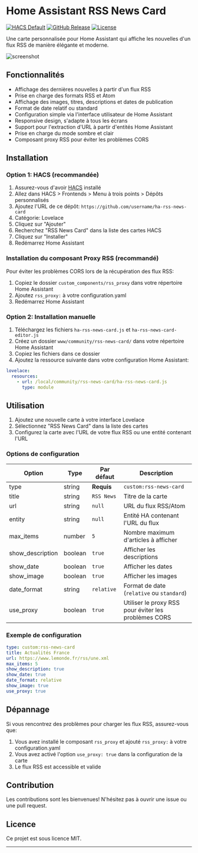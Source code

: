 # Home Assistant RSS News Card

[![HACS Default][hacs-shield]][hacs]
[![GitHub Release][releases-shield]][releases]
[![License][license-shield]][license]

Une carte personnalisée pour Home Assistant qui affiche les nouvelles d'un flux RSS de manière élégante et moderne.

![screenshot](https://raw.githubusercontent.com/username/ha-rss-news-card/main/screenshot.png)

## Fonctionnalités

- Affichage des dernières nouvelles à partir d'un flux RSS
- Prise en charge des formats RSS et Atom
- Affichage des images, titres, descriptions et dates de publication
- Format de date relatif ou standard
- Configuration simple via l'interface utilisateur de Home Assistant
- Responsive design, s'adapte à tous les écrans
- Support pour l'extraction d'URL à partir d'entités Home Assistant
- Prise en charge du mode sombre et clair
- Composant proxy RSS pour éviter les problèmes CORS

## Installation

### Option 1: HACS (recommandée)

1. Assurez-vous d'avoir [HACS](https://hacs.xyz/) installé
2. Allez dans HACS > Frontends > Menu à trois points > Dépôts personnalisés
3. Ajoutez l'URL de ce dépôt: `https://github.com/username/ha-rss-news-card`
4. Catégorie: Lovelace
5. Cliquez sur "Ajouter"
6. Recherchez "RSS News Card" dans la liste des cartes HACS
7. Cliquez sur "Installer"
8. Redémarrez Home Assistant

### Installation du composant Proxy RSS (recommandé)

Pour éviter les problèmes CORS lors de la récupération des flux RSS:

1. Copiez le dossier `custom_components/rss_proxy` dans votre répertoire Home Assistant
2. Ajoutez `rss_proxy:` à votre configuration.yaml
3. Redémarrez Home Assistant

### Option 2: Installation manuelle

1. Téléchargez les fichiers `ha-rss-news-card.js` et `ha-rss-news-card-editor.js`
2. Créez un dossier `www/community/rss-news-card/` dans votre répertoire Home Assistant
3. Copiez les fichiers dans ce dossier
4. Ajoutez la ressource suivante dans votre configuration Home Assistant:

```yaml
lovelace:
  resources:
    - url: /local/community/rss-news-card/ha-rss-news-card.js
      type: module
```

## Utilisation

1. Ajoutez une nouvelle carte à votre interface Lovelace
2. Sélectionnez "RSS News Card" dans la liste des cartes
3. Configurez la carte avec l'URL de votre flux RSS ou une entité contenant l'URL

### Options de configuration

| Option | Type | Par défaut | Description |
|--------|------|------------|-------------|
| type | string | **Requis** | `custom:rss-news-card` |
| title | string | `RSS News` | Titre de la carte |
| url | string | `null` | URL du flux RSS/Atom |
| entity | string | `null` | Entité HA contenant l'URL du flux |
| max_items | number | `5` | Nombre maximum d'articles à afficher |
| show_description | boolean | `true` | Afficher les descriptions |
| show_date | boolean | `true` | Afficher les dates |
| show_image | boolean | `true` | Afficher les images |
| date_format | string | `relative` | Format de date (`relative` ou `standard`) |
| use_proxy | boolean | `true` | Utiliser le proxy RSS pour éviter les problèmes CORS |

### Exemple de configuration

```yaml
type: custom:rss-news-card
title: Actualités France
url: https://www.lemonde.fr/rss/une.xml
max_items: 5
show_description: true
show_date: true
date_format: relative
show_image: true
use_proxy: true
```

## Dépannage

Si vous rencontrez des problèmes pour charger les flux RSS, assurez-vous que:

1. Vous avez installé le composant `rss_proxy` et ajouté `rss_proxy:` à votre configuration.yaml
2. Vous avez activé l'option `use_proxy: true` dans la configuration de la carte
3. Le flux RSS est accessible et valide

## Contribution

Les contributions sont les bienvenues! N'hésitez pas à ouvrir une issue ou une pull request.

## Licence

Ce projet est sous licence MIT.

---

[hacs-shield]: https://img.shields.io/badge/HACS-Default-orange.svg
[hacs]: https://github.com/hacs/integration
[releases-shield]: https://img.shields.io/github/release/username/ha-rss-news-card.svg
[releases]: https://github.com/username/ha-rss-news-card/releases
[license-shield]: https://img.shields.io/github/license/username/ha-rss-news-card.svg
[license]: https://github.com/username/ha-rss-news-card/blob/main/LICENSE

